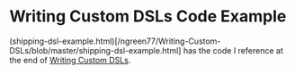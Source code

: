 Writing Custom DSLs Code Example
===================

(shipping-dsl-example.html)[/ngreen77/Writing-Custom-DSLs/blob/master/shipping-dsl-example.html] has the code I reference at the end of [Writing Custom DSLs](https://www.youtube.com/watch?v=lm4jEcnWeKI).
